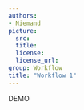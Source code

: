 ```yaml
---
authors:
- Niemand
picture:
  src:
  title:
  license:
  license_url:
group: Workflow
title: "Workflow 1"
---
```

DEMO
